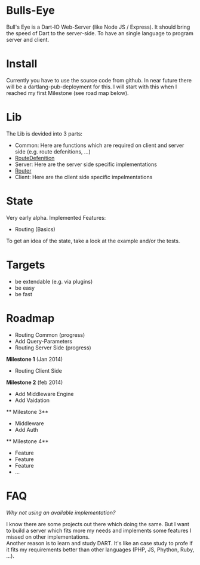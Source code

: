 Bulls-Eye
=========

Bull's Eye is a Dart-IO Web-Server (like Node JS / Express). It should bring the speed of Dart to the server-side. To have an single language to program server and client.

Install
=========

Currently you have to use the source code from github.
In near future there will be a dartlang-pub-deployment for this. I will start with this when I reached my first Milestone (see road map below).

Lib
=========
The Lib is devided into 3 parts:
* Common: Here are functions which are required on client and server side (e.g. route defenitions, ...)
 * [RouteDefenition](https://github.com/SoftHai/Bulls-Eye/blob/master/doc/RoutingEngine.md)
* Server: Here are the server side specific implementations
 * [Router](https://github.com/SoftHai/Bulls-Eye/blob/master/doc/RoutingEngine.md)
* Client: Here are the client side specific impelmentations

State
=========
Very early alpha.
Implemented Features:
* Routing (Basics)

To get an idea of the state, take a look at the example and/or the tests.

Targets
=========
* be extendable (e.g. via plugins)
* be easy
* be fast


Roadmap
=========
* Routing Common (progress)
 * Add Query-Parameters
* Routing Server Side (progress)

**Milestone 1** (Jan 2014)

* Routing Client Side

**Milestone 2** (feb 2014)

* Add Middleware Engine
 * Add Vaidation

** Milestone 3**

* Middleware
 * Add Auth

** Milestone 4**

* Feature
* Feature
* Feature
* ...

FAQ
=========
*Why not using an available implementation?*

I know there are some projects out there which doing the same. But I want to build a server which fits more my needs and implements some features I missed on other implementations. <br/>
Another reason is to learn and study DART. It's like an case study to profe if it fits my requirements better than other languages (PHP, JS, Phython, Ruby, ...).
